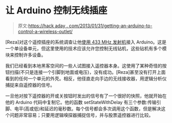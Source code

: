 # 让 Arduino 控制无线插座

> 原文:[https://hack aday . com/2013/01/31/getting-an-arduino-to-control-a-wireless-outlet/](https://hackaday.com/2013/01/31/getting-an-arduino-to-control-a-wireless-outlet/)

[Reza]对这个遥控插座的系统调查让他[使用 433 MHz 发射机](http://rezaalihussain.blogspot.com/2013/01/controlling-smart-outlet-with-arduino.html)接入 Arduino。这是一个单设备单元，但这里使用的技术应该允许您控制无线钻机，这些钻机有多个模块来控制许多设备。

我们已经看到本地黑客空间的一些人试图接入遥控器本身。这使用了某种奇怪的按钮扫描(不只是连接一个引脚到地面或电压)，没有成功。[Reza]甚至没有打开上面看到的任何一个单元的外壳。相反，他径直走向手边的无线接收器，用逻辑分析仪捕捉来自遥控器的信号。

一旦他对按下遥控器的开或关按钮时发出的信号有了一个很好的快照，他就开始在他的 Arduino 代码中复制它。他的函数 setStateWithDelay 有三个参数:传输引脚、电平(高或低)和延迟的毫秒数。每个信号都会多次调用这个函数，但是解决这个问题非常容易；只要用逻辑嗅探器捕捉信号，并与股票遥控器进行比较。